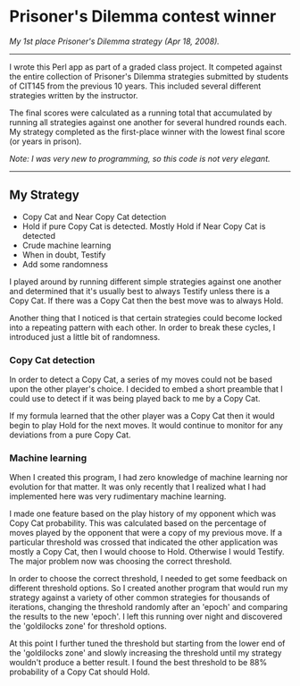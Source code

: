 # Prisoner's Dilemma contest winner
*My 1st place Prisoner's Dilemma strategy (Apr 18, 2008).*

---

I wrote this Perl app as part of a graded class project. It competed against the entire collection of Prisoner's Dilemma strategies submitted by students of CIT145 from the previous 10 years. This included several different strategies written by the instructor.

The final scores were calculated as a running total that accumulated by running all strategies against one another for several hundred rounds each. My strategy completed as the first-place winner with the lowest final score (or years in prison).

*Note: I was very new to programming, so this code is not very elegant.*

---

## My Strategy

 - Copy Cat and Near Copy Cat detection
 - Hold if pure Copy Cat is detected. Mostly Hold if Near Copy Cat is detected
 - Crude machine learning
 - When in doubt, Testify
 - Add some randomness

I played around by running different simple strategies against one another and determined that it's usually best to always Testify unless there is a Copy Cat. If there was a Copy Cat then the best move was to always Hold.

Another thing that I noticed is that certain strategies could become locked into a repeating pattern with each other. In order to break these cycles, I introduced just a little bit of randomness.

### Copy Cat detection

In order to detect a Copy Cat, a series of my moves could not be based upon the other player's choice. I decided to embed a short preamble that I could use to detect if it was being played back to me by a Copy Cat.

If my formula learned that the other player was a Copy Cat then it would begin to play Hold for the next moves. It would continue to monitor for any deviations from a pure Copy Cat.

### Machine learning

When I created this program, I had zero knowledge of machine learning nor evolution for that matter. It was only recently that I realized what I had implemented here was very rudimentary machine learning.

I made one feature based on the play history of my opponent which was Copy Cat probability. This was calculated based on the percentage of moves played by the opponent that were a copy of my previous move. If a particular threshold was crossed that indicated the other application was mostly a Copy Cat, then I would choose to Hold. Otherwise I would Testify. The major problem now was choosing the correct threshold.

In order to choose the correct threshold, I needed to get some feedback on different threshold options. So I created another program that would run my strategy against a variety of other common strategies for thousands of iterations, changing the threshold randomly after an 'epoch' and comparing the results to the new 'epoch'. I left this running over night and discovered the 'goldilocks zone' for threshold options.

At this point I further tuned the threshold but starting from the lower end of the 'goldilocks zone' and slowly increasing the threshold until my strategy wouldn't produce a better result. I found the best threshold to be 88% probability of a Copy Cat should Hold.
